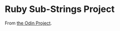 # Ruby Sub-Strings Project

From [the Odin Project](https://www.theodinproject.com/courses/ruby-programming/lessons/sub-strings?ref=lnav).